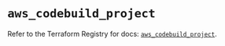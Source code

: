 # `aws_codebuild_project`

Refer to the Terraform Registry for docs: [`aws_codebuild_project`](https://registry.terraform.io/providers/hashicorp/aws/5.71.0/docs/resources/codebuild_project).

